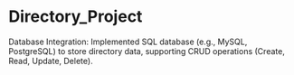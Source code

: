 # Directory_Project
Database Integration: Implemented SQL database (e.g., MySQL, PostgreSQL) to store directory data, supporting CRUD operations (Create, Read, Update, Delete).

